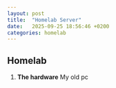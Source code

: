 ```yaml
---
layout: post
title:  "Homelab Server"
date:   2025-09-25 18:56:46 +0200
categories: homelab
---
```


## Homelab
1. **The hardware** My old pc